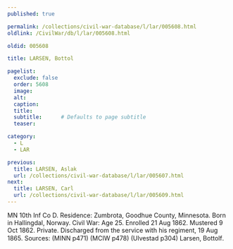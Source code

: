```yaml
---
published: true

permalink: /collections/civil-war-database/l/lar/005608.html
oldlink: /CivilWar/db/l/lar/005608.html

oldid: 005608

title: LARSEN, Bottol

pagelist:
  exclude: false
  order: 5608
  image: 
  alt:
  caption:
  title:
  subtitle:      # Defaults to page subtitle
  teaser:

category: 
  - L 
  - LAR

previous:
  title: LARSEN, Aslak
  url: /collections/civil-war-database/l/lar/005607.html  
next:
  title: LARSEN, Carl
  url: /collections/civil-war-database/l/lar/005609.html   
---
```

MN 10th Inf Co D. Residence: Zumbrota, Goodhue County, Minnesota. Born in Hallingdal, Norway. Civil War: Age 25. Enrolled 21 Aug 1862. Mustered 9 Oct 1862. Private. Discharged from the service with his regiment, 19 Aug 1865. Sources: (MINN p471) (MCIW p478) (Ulvestad p304) &#147;Larsen, Bottolf&#148;.
